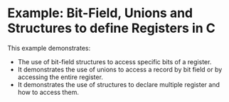 # Example: Bit-Field, Unions and Structures to define Registers in C
This example demonstrates:
* The use of bit-field structures to access specific bits of a register. 
* It demonstrates the use of unions to access a record by bit field or by accessing the entire register. 
* It demonstrates the use of structures to declare multiple register and how to access them. 
